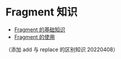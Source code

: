 # Fragment 知识
* [Fragment 的基础知识](https://github.com/ZhangMiao147/android_learning_notes/blob/master/Android/fragment/Fragment的基础知识.md)
* [Fragment 的使用](https://github.com/ZhangMiao147/android_learning_notes/blob/master/Android/fragment/Fragment的使用.md)

（添加 add 与 replace 的区别知识 20220408）
